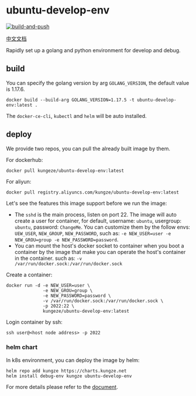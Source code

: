 # ubuntu-develop-env

[![build-and-push](https://github.com/kungze/ubuntu-develop-env/actions/workflows/build-and-push.yaml/badge.svg)](https://github.com/kungze/ubuntu-develop-env/actions/workflows/build-and-push.yaml)

[中文文档](README.md)

Rapidly set up a golang and python environment for develop and debug.

## build

You can specify the golang version by arg `GOLANG_VERSION`, the default value is 1.17.6.

    docker build --build-arg GOLANG_VERSION=1.17.5 -t ubuntu-develop-env:latest .

The `docker-ce-cli`, `kubectl` and `helm` will be auto installed.

## deploy

We provide two repos, you can pull the already built image by them.

For dockerhub:

    docker pull kungeze/ubuntu-develop-env:latest

For aliyun:

    docker pull registry.aliyuncs.com/kungze/ubuntu-develop-env:latest

Let's see the features this image support before we run the image:

* The `sshd` is the main process, listen on port 22. The image will auto create a user for container, for default, username: `ubuntu`, usergroup: `ubuntu`, password: `ChangeMe`. You can customize them by the follow envs: `UEW_USER`, `NEW_GROUP`, `NEW_PASSWORD`, such as: `-e NEW_USER=user -e NEW_GROU=group -e NEW_PASSWORD=password`.
* You can mount the host's docker socket to container when you boot a container by the image that make you can operate the host's container in the container. such as: `-v /var/run/docker.sock:/var/run/docker.sock`

Create a container:

    docker run -d -e NEW_USER=user \
                  -e NEW_GROU=group \
                  -e NEW_PASSWORD=password \
                  -v /var/run/docker.sock:/var/run/docker.sock \
                  -p 2022:22 \
                  kungeze/ubuntu-develop-env:latest

Login container by ssh:

    ssh user@<host node address> -p 2022

### helm chart

In k8s environment, you can deploy the image by helm:

    helm repo add kungze https://charts.kungze.net
    helm install debug-env kungze ubuntu-develop-env

For more details please refer to the [document](chart/README.md).
